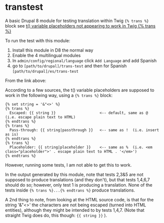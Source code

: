 # transtest
A basic Drupal 8 module for testing translation within Twig `{% trans %}` block
see [t() variable placeholders not appearing to work in Twig {% trans %}](https://www.drupal.org/node/2472731)

To run the test with this module:

1.  Install this module in D8 the normal way
2.  Enable the 4 multilingual modules
3.  In `admin/config/regional/language` click `Add Language` and add Spanish
4.  go to `[path/to/drupal]/trans-test` and then for Spanish `[path/to/drupal]/es/trans-test`

From the link above:

According to a few sources, the t() variable placeholders are supposed to work in the following way, using a `{% trans %}` block:

```twig
{% set string = '&"<>' %}
{% trans %}
  Escaped: {{ string }}                    <-- default, same as @  (i.e. escape plain text to HTML)
{% endtrans %}
{% trans %}
  Pass-through: {{ string|passthrough }}   <-- same as !  (i.e. insert as is)
{% endtrans %}
{% trans %}
  Placeholder: {{ string|placeholder }}    <-- same as %  (i.e. <em class="placeholder">' . escape plain text to HTML . '</em>')
{% endtrans %}
```

However, running some tests, I am not able to get this to work. 

In the output generated by this module, note that tests 2,3&5 are not supposed to produce translations (and they don't), but that tests 1,4,6,7 should do so; however, only test 1 is producing a translation. None of the tests inside `{% trans %}...{% endtrans %}` produce translations.

A 2nd thing to note, from looking at the HTML source code, is that for the string '&"<>' the characters are not being escaped (turned into HTML entities), although they might be intended to by tests 1,4,7. (Note that straight Twig does do, this though:  `{{ string }}` ).
